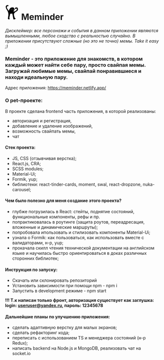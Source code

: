 # ![Meminder Logo](https://github.com/maruost/meminder/blob/main/logo-for-readme.jpg) Meminder

*Дисклеймер: все персонажи и события в данном приложении являются вымышленными, любое сходство с реальностью случайно. В приложении присутствуют сложные (но это не точно) мемы. Take it easy ;)*

### Meminder - это приложение для знакомств, в котором каждый может найти себе пару, просто свайпая мемы. Загружай любимые мемы, свайпай понравившиеся и находи идеальную пару. 

Адрес приложения: https://meminder.netlify.app/

### О pet-проекте: 
В проекте сделана frontend часть приложения, в которой реализованы: 
* авторизация и регистрация, 
* добавление и удаление изображений, 
* возможность свайпать мемы, 
* чат

#### Стек проекта: 
* JS, CSS (отзывчивая верстка);
* React.js, CRA;
* SCSS modules;
* Material-Ui;
* Formik, yup;
* библиотеки: react-tinder-cards, moment, swal, react-dropzone, nuka-carousel;

#### Чем было полезно для меня создание этого проекта? 
* глубже погрузилась в React: стейты, поднятие состояний, функциональные компоненты, рефы и пр.
* попрактиковалась в роутинге (защита роутов, переадресация, вложенные и динамические маршруты);
* попробовала ипользовать и стилизовать компоненты Material-Ui;
* узнала о Formik: как пользоваться, как использовать вместе с валидаторами, н-р, yup; 
* прокачала скилл чтения технической документации на английском языке и научилась быстро ориентироваться в доках различных сторонних библиотек;

#### Инструкция по запуску: 
* Скачать или склонировать репозиторий
* Установить зависимости при помощи npm - npm i
* Запустить в development режиме - npm start

**!!! Т.к написан только фронт, авторизация существует как заглушка: login: useruser@yandex.ru, пароль: 12345678**

#### Дальнейшие планы по улучшению приложения: 
* сделать адаптивную верстку для малых экранов;
* сделать рефакторинг кода;
* переписать с использованием TS и менеджера состояний (н-р Redux);
* написать backend на Node.js и MongoDB, реализовать чат на socket.io


